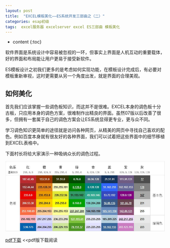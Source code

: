 ```yaml
---
layout: post
title:  "EXCEL模板美化——ES系统开发三部曲之（二）"
categories: esap初级
tags:  excel服务器 excelserver excel ES三部曲 模板美化
---
```


* content
{:toc}

软件界面是系统设计中容易被忽视的一环，但事实上界面是人机互动的重要载体，好的界面和布局能让用户更易于接受新软件。

ES模板设计之初我们更多的是考虑如何实现功能，在模板设计完成后，有必要对模板重新审视，这时更需要从另一个角度出发，就是界面的合理美观。

## 如何美化

首先我们应该掌握一些调色板知识，而这并不是很难。EXCEL本身的调色板十分古板，只应用本身的调色方案，很难制作出精良的界面。虽然07版以后改善了很多，但拥有一套属于自己的调色方案会让ES系统显得更专业，更与众不同。

学习调色知识更简单的途径就是访问各种网页，从精美的网页中寻找自己喜欢的配色。例如百度本身就有很友好的各种界面，我们可以试着把这些界面中的细节移植到EXCEL表格中。

下面村长将给大家演示一种吸纳众长的调色过程。

![](/img/es2-1.jpg) 

[pdf下载](/files/ESAP2nd.pdf) <<pdf版下载阅读
